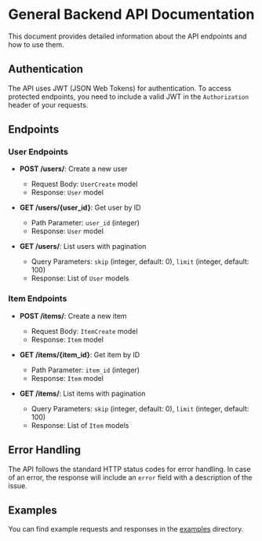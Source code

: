 # General Backend API Documentation

This document provides detailed information about the API endpoints and how to use them.

## Authentication

The API uses JWT (JSON Web Tokens) for authentication. To access protected endpoints, you need to include a valid JWT in the `Authorization` header of your requests.

## Endpoints

### User Endpoints

- **POST /users/**: Create a new user
  - Request Body: `UserCreate` model
  - Response: `User` model

- **GET /users/{user_id}**: Get user by ID
  - Path Parameter: `user_id` (integer)
  - Response: `User` model

- **GET /users/**: List users with pagination
  - Query Parameters: `skip` (integer, default: 0), `limit` (integer, default: 100)
  - Response: List of `User` models

### Item Endpoints

- **POST /items/**: Create a new item
  - Request Body: `ItemCreate` model
  - Response: `Item` model

- **GET /items/{item_id}**: Get item by ID
  - Path Parameter: `item_id` (integer)
  - Response: `Item` model

- **GET /items/**: List items with pagination
  - Query Parameters: `skip` (integer, default: 0), `limit` (integer, default: 100)
  - Response: List of `Item` models

## Error Handling

The API follows the standard HTTP status codes for error handling. In case of an error, the response will include an `error` field with a description of the issue.

## Examples

You can find example requests and responses in the [examples](examples/) directory.

